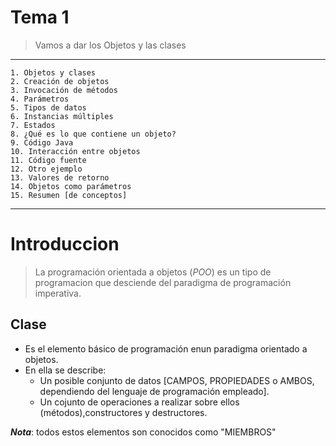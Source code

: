 # Tema 1 
> Vamos a dar los Objetos y las clases
-----------
	1. Objetos y clases 
	2. Creación de objetos 
	3. Invocación de métodos
	4. Parámetros
	5. Tipos de datos
	6. Instancias múltiples
	7. Estados
	8. ¿Qué es lo que contiene un objeto?
	9. Código Java
	10. Interacción entre objetos
	11. Código fuente
	12. Otro ejemplo
	13. Valores de retorno
	14. Objetos como parámetros
	15. Resumen [de conceptos]
-------

# Introduccion 
> La programación orientada a objetos (_POO_) es un tipo de programacion que desciende del paradigma de programación imperativa.

## Clase
- Es el elemento básico de programación enun paradigma orientado a objetos.
- En ella se describe:
	* Un posible conjunto de datos [CAMPOS, PROPIEDADES o AMBOS, dependiendo del lenguaje de programación empleado].
	* Un cojunto de operaciones a realizar sobre ellos (métodos),constructores y destructores.

**_Nota_**: todos estos elementos son conocidos como "MIEMBROS"
